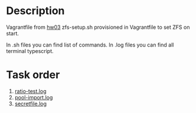 # Description
Vagrantfile from [hw03](https://github.com/mrbospb/otus-hw/tree/main/hw03)
zfs-setup.sh provisioned in Vagrantfile to set ZFS on start.

In .sh files you can find list of commands.
In .log files you can find all terminal typescript.

# Task order
1. [ratio-test.log](https://github.com/mrbospb/otus-hw/blob/main/hw04/ratio-test.log)
2. [pool-import.log](https://github.com/mrbospb/otus-hw/blob/main/hw04/pool-import.log)
3. [secretfile.log](https://github.com/mrbospb/otus-hw/blob/main/hw04/secretfile.log)